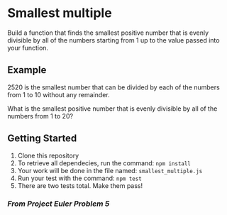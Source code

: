# Smallest multiple

Build a function that finds the smallest positive number that is evenly divisible by all of the numbers starting from 1 up to the value passed into your function.

## Example
2520 is the smallest number that can be divided by each of the numbers from 1 to 10 without any remainder.

What is the smallest positive number that is evenly divisible by all of the numbers from 1 to 20?

## Getting Started
1. Clone this repository
2. To retrieve all dependecies, run the command: `npm install`
3. Your work will be done in the file named: `smallest_multiple.js`
4. Run your test with the command: `npm test`
5. There are two tests total. Make them pass!

### _From Project Euler Problem 5_
